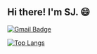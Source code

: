 ## Hi there! I'm SJ. 😄

[![Gmail Badge](https://img.shields.io/badge/-Gmail-d14836?style=flat-square&logo=Gmail&logoColor=white&link=mailto:jtl.sapien@gmail.com)](mailto:jtl.sapien@gmail.com)

[![Top Langs](https://github-readme-stats.vercel.app/api/top-langs/?username=0xsjl&hide=shell,javascript,ruby&layout=compact)](https://github.com/0xsjl/github-readme-stats)
